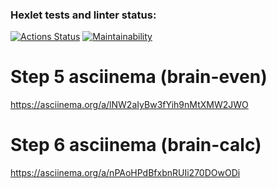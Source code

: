 ### Hexlet tests and linter status:
[![Actions Status](https://github.com/SergMoore/python-project-49/workflows/hexlet-check/badge.svg)](https://github.com/SergMoore/python-project-49/actions)
[![Maintainability](https://api.codeclimate.com/v1/badges/08b954d361ad6c5e5c88/maintainability)](https://codeclimate.com/github/SergMoore/python-project-49/maintainability)
# Step 5 asciinema (brain-even)
https://asciinema.org/a/lNW2aIyBw3fYih9nMtXMW2JWO
# Step 6 asciinema (brain-calc)
https://asciinema.org/a/nPAoHPdBfxbnRUIi270DOwODi
